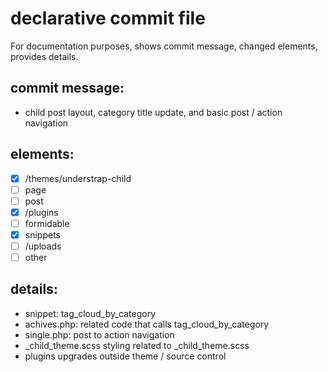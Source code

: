 # declarative commit file  

For documentation purposes, shows commit message, changed elements, provides details.

## commit message:

- child post layout, category title update, and basic post / action navigation

## elements:  

- [x] /themes/understrap-child
- [ ] page
- [ ] post
- [x] /plugins
- [ ] formidable
- [x] snippets
- [ ] /uploads
- [ ] other

## details:

- snippet: tag_cloud_by_category
- achives.php: related code that calls tag_cloud_by_category
- single.php: post to action navigation
- _child_theme.scss styling related to _child_theme.scss
- plugins upgrades outside theme / source control